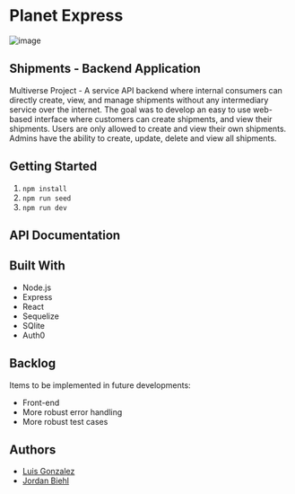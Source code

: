 # Planet Express

![image](https://i.pinimg.com/736x/6d/24/ca/6d24ca1179de2029054c346a7febb40b.jpg)

## Shipments - Backend Application

Multiverse Project - A service API backend where internal consumers can directly create, view, and manage shipments without any intermediary service over the internet. The goal was to develop an easy to use web-based interface where customers can create shipments, and view their shipments. Users are only allowed to create and view their own shipments. Admins have the ability to create, update, delete and view all shipments.

## Getting Started

1. `npm install`
2. `npm run seed`
3. `npm run dev`

## API Documentation



## Built With

- Node.js
- Express
- React
- Sequelize
- SQlite
- Auth0

## Backlog

Items to be implemented in future developments:

- Front-end
- More robust error handling
- More robust test cases

## Authors
- [Luis Gonzalez](https://github.com/zluigon)
- [Jordan Biehl](https://github.com/jbiehl88)
